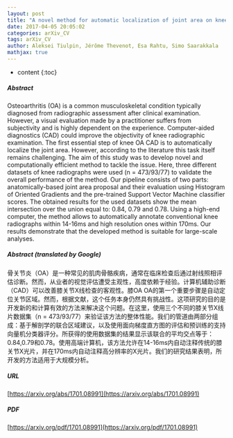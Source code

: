 ```yaml
---
layout: post
title: "A novel method for automatic localization of joint area on knee plain radiographs"
date: 2017-04-05 20:05:02
categories: arXiv_CV
tags: arXiv_CV
author: Aleksei Tiulpin, Jérôme Thevenot, Esa Rahtu, Simo Saarakkala
mathjax: true
---
```


* content
{:toc}

##### Abstract
Osteoarthritis (OA) is a common musculoskeletal condition typically diagnosed from radiographic assessment after clinical examination. However, a visual evaluation made by a practitioner suffers from subjectivity and is highly dependent on the experience. Computer-aided diagnostics (CAD) could improve the objectivity of knee radiographic examination. The first essential step of knee OA CAD is to automatically localize the joint area. However, according to the literature this task itself remains challenging. The aim of this study was to develop novel and computationally efficient method to tackle the issue. Here, three different datasets of knee radiographs were used (n = 473/93/77) to validate the overall performance of the method. Our pipeline consists of two parts: anatomically-based joint area proposal and their evaluation using Histogram of Oriented Gradients and the pre-trained Support Vector Machine classifier scores. The obtained results for the used datasets show the mean intersection over the union equal to: 0.84, 0.79 and 0.78. Using a high-end computer, the method allows to automatically annotate conventional knee radiographs within 14-16ms and high resolution ones within 170ms. Our results demonstrate that the developed method is suitable for large-scale analyses.

##### Abstract (translated by Google)
骨关节炎（OA）是一种常见的肌肉骨骼疾病，通常在临床检查后通过射线照相评估诊断。然而，从业者的视觉评估遭受主观性，高度依赖于经验。计算机辅助诊断（CAD）可以改善膝关节X线检查的客观性。膝OA OA的第一个重要步骤是自动定位关节区域。然而，根据文献，这个任务本身仍然具有挑战性。这项研究的目的是开发新的和计算有效的方法来解决这个问题。在这里，使用三个不同的膝关节X线片数据集（n = 473/93/77）来验证该方法的整体性能。我们的管道由两部分组成：基于解剖学的联合区域建议，以及使用面向梯度直方图的评估和预训练的支持向量机分类器评分。所获得的使用数据集的结果显示该联合的平均交点等于：0.84,0.79和0.78。使用高端计算机，该方法允许在14-16ms内自动注释传统的膝关节X光片，并在170ms内自动注释高分辨率的X光片。我们的研究结果表明，所开发的方法适用于大规模分析。

##### URL
[https://arxiv.org/abs/1701.08991](https://arxiv.org/abs/1701.08991)

##### PDF
[https://arxiv.org/pdf/1701.08991](https://arxiv.org/pdf/1701.08991)

